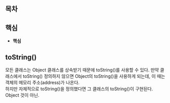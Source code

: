## 목차

## 핵심
- **핵심**

## toString()
모든 클래스는 Object 클래스를 상속받기 때문에 toString()를 사용할 수 있다. 만약 클래스에서 toString() 정의하지 않으면 Object의 toString()을 사용하게 되는데, 이 때는 객체의 메모리 주소(address)가 나온다.<br>
하지만 자체적으로 toString()을 정의했다면 그 클래스의 toString()이 구현된다. Object 것이 아닌.